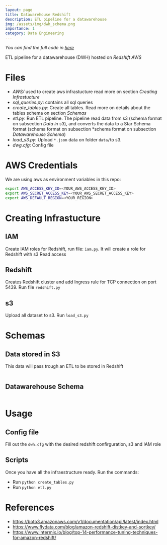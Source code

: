 ```yaml
---
layout: page
title: Datawarehouse Redshift
description: ETL pipeline for a datawarehouse
img: /assets/img/dwh_schema.png
importance: 1
category: Data Engineering
---
```


*You can find the full code in [here](https://github.com/DanielDaCosta/dwh-redshift)*

ETL pipeline for a datawarehouse (DWH) hosted on *Redshift AWS*

# Files

- *AWS/* used to create aws infrastucture read more on section *Creating Infrastucture*
- *sql_queries.py*: contains all sql queries
- *create_tables.py*: Create all tables. Read more on details about the tables schema on section *Schemas*
- *etl.py*: Run ETL pipeline. The pipeline read data from s3 (schema format on subsection *Data in s3*), and converts the data to a Star Schema format (schema format on subsection *schema format on subsection *Datawarehouse Schema*)
- *load_s3.py*: Upload `*.json` data on folder `data/`to s3.
- *dwg.cfg*: Config file

# AWS Credentials
We are using aws as environment variables in this repo:
```bash
export AWS_ACCESS_KEY_ID=<YOUR_AWS_ACCESS_KEY_ID>
export AWS_SECRET_ACCESS_KEY=<YOUR_AWS_SECRET_ACCESS_KEY>
export AWS_DEFAULT_REGION=<YOUR_REGION>
```

# Creating Infrastucture

## IAM
Create IAM roles for Redshift, run file: `iam.py`. It will create a role for Redshift with s3 Read access

## Redshift
Creates Redshift cluster and add Ingress rule for TCP connection on port 5439. Run file `redshift.py`

## s3
Upload all dataset to s3. Run `load_s3.py`

# Schemas

## Data stored in S3
This data will pass trough an ETL to be stored in Redshift

<div class="row">
    <div class="col-sm mt-3 mt-md-0">
        <img class="img-fluid rounded z-depth-1" src="{{ '/assets/img/dwh_tables.png' | relative_url }}" alt="" title="Table"/>
    </div>
</div>


## Datawarehouse Schema


<div class="row">
    <div class="col-sm mt-3 mt-md-0">
        <img class="img-fluid rounded z-depth-1" src="{{ '/assets/img/dwh_schema.png' | relative_url }}" alt="" title="Schema"/>
    </div>
</div>

# Usage

## Config file
Fill out the `dwh.cfg` with the desired redshift confirguration, s3 and IAM role

## Scripts
Once you have all the infraestructure ready. Run the commands:

- Run `python create_tables.py`
- Run `python etl.py`

# References

- https://boto3.amazonaws.com/v1/documentation/api/latest/index.html
- https://www.flydata.com/blog/amazon-redshift-distkey-and-sortkey/
- https://www.intermix.io/blog/top-14-performance-tuning-techniques-for-amazon-redshift/